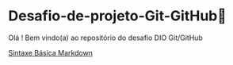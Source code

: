# Desafio-de-projeto-Git-GitHub🚀
Olá ! Bem vindo(a) ao repositório do desafio DIO Git/GitHub



[Sintaxe Básica Markdown](https://www.markdownguide.org/)
